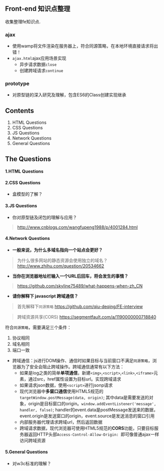 ## Front-end 知识点整理
收集整理fe知识点.

### ajax
*   使用wamp将文件渲染在服务器上，符合同源策略，在本地环境直接请求将出错！
*   `ajax.html`ajax应用场景实现
    *   异步请求数据`close`
    *   创建跨域请求`continue`

### prototype
*   对原型链的深入研究及理解，包含ES6的Class创建实现继承

## Contents

1. HTML Questions
2. CSS Questions
3. JS Questions
4. Network Questions
5. General Questions

## The Questions

#### 1.HTML Questions

#### 2.CSS Questions
*   盒模型的了解？

#### 3.JS Questions
*   你对原型链及闭包的理解与应用？
>   http://www.cnblogs.com/wangfupeng1988/p/4001284.html

#### 4.Network Questions
*   **一般来说，为什么多域名指向一个站点会更好？**
>  为什么很多网站的静态资源会使用独立的域名？
http://www.zhihu.com/question/20534662

*  **当你在浏览器地址栏输入一个URL后回车，将会发生的事情？**
>  https://github.com/skyline75489/what-happens-when-zh_CN

*   **请你解释下 javascript 跨域通信？**
>    首先解释下`同源策略` 
https://github.com/qiu-deqing/FE-interview

>    跨域资源共享(CORS)
https://segmentfault.com/a/1190000000718840

符合`同源策略`，需要满足三个条件：
1. 协议相同
2. 域名相同
3. 端口一致

*   跨域通信：js进行DOM操作、通信时如果目标与当前窗口不满足`同源策略`，浏览器为了安全会阻止跨域操作。跨域通信通常有以下方法：
    *   如果是log之类的简单**单项通信**，新建`<img>`,`<script>`,`<link>`,`<iframe>`元素，通过src，href属性设置为目标url。实现跨域请求
    *   如果请求json数据，使用`<script>`进行jsonp请求
    *   现代浏览器中**多窗口通信**使用HTML5规范的`targetWindow.postMessage(data, origin)`; 其中data是需要发送的对象，origin是目标窗口的origin。`window.addEventListener('message', handler, false)`; handler的event.data是postMessage发送来的数据，event.origin是发送窗口的origin，event.source是发送消息的窗口引用
    *   内部服务器代理请求跨域url，然后返回数据
    *   跨域请求数据，现代浏览器可使用HTML5规范的**CORS**功能，只要目标服务器返回HTTP头部`Access-Control-Allow-Origin: `即可像普通ajax一样访问跨域资源



#### 5.General Questions
*   对w3c标准的理解？
